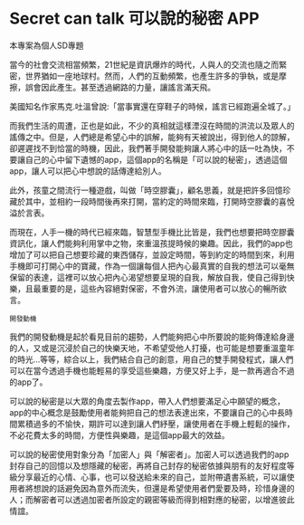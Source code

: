 Secret can talk 可以說的秘密 APP
===========================
本專案為個人SD專題


當今的社會交流相當頻繁，21世紀是資訊爆炸的時代，人與人的交流也隨之而緊密，世界猶如一座地球村。然而，人們的互動頻繁，也產生許多的爭執，或是摩擦，誤會因此產生。甚至透過網路的力量，讓謠言滿天飛。

美國知名作家馬克.吐溫曾說:「當事實還在穿鞋子的時候，謠言已經跑遍全城了。」

而我們生活的周遭，正也是如此，不少的真相就這樣湮沒在時間的洪流以及眾人的謠傳之中。但是，人們總是希望心中的誤解，能夠有天被說出，得到他人的諒解，卻遲遲找不到恰當的時機，因此，我們著手開發能夠讓人將心中的話一吐為快，不要讓自己的心中留下遺憾的app，這個app的名稱是「可以說的秘密」，透過這個app，讓人可以把心中想說的話傳達給別人。

此外，孩童之間流行一種遊戲，叫做「時空膠囊」，顧名思義，就是把許多回憶珍藏於其中，並相約一段時間後再來打開，當約定的時間來臨，打開時空膠囊的喜悅溢於言表。

而現在，人手一機的時代已經來臨，智慧型手機比比皆是，我們也想要把時空膠囊資訊化，讓人們能夠利用掌中之物，來重溫孩提時候的樂趣。因此，我們的app也增加了可以把自己想要珍藏的東西儲存，並設定時間，等到約定的時間到來，利用手機即可打開心中的寶藏，作為一個讓每個人把內心最真實的自我的想法可以毫無保留的表達，這裡可以放心把內心渴望想要呈現的自我，解放自我，使自己得到快樂，且最重要的是，這些內容絕對保密，不會外流，讓使用者可以放心的暢所欲言。

`開發動機`

我們的開發動機是起於看見目前的趨勢，人們能夠把心中所要說的能夠傳達給身邊的人，又或是沉浸於自己的快樂天地，不希望受他人打擾，也可能是想要重溫童年的時光...等等，綜合以上，我們結合自己的創意，用自己的雙手開發程式，讓人們可以在當今透過手機也能輕易的享受這些樂趣，方便又好上手，是一款再適合不過的app了。

可以說的秘密是以大眾的角度去製作app，帶入人們想要滿足心中願望的概念，app的中心概念是鼓勵使用者能夠把自己的想法表達出來，不要讓自己的心中長時間累積過多的不愉快，期許可以達到讓人們紓壓，讓使用者在手機上輕鬆的操作，不必花費太多的時間，方便性與樂趣，是這個app最大的效益。

可以說的秘密使用對象分為「加密人」與「解密者」。加密人可以透過我們的app封存自己的回憶以及想隱藏的秘密，再將自己封存的秘密依據與朋有的友好程度等級分享最近的心情、心事，也可以發送給未來的自己，並附帶遺書系統，可以讓使用者將想說的話避免因為意外而流失，但還是希望使用者們愛要及時，珍惜身邊的人；而解密者可以透過加密者所設定的親密等級而得到相對應的秘密，以增進彼此情誼。
